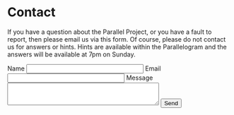 # Contact

If you have a question about the Parallel Project, or you have a fault to report, then please email us via this form. Of course, please do not contact us for answers or hints. Hints are available within the Parallelogram and the answers will be available at 7pm on Sunday.

<form action="https://submit.jotformeu.com/submit/71783154084358/" method="post" name="form_71783154084358">
  <input type="hidden" name="formID" value="71783154084358">
  <input type="hidden" name="simple_spc" value="71783154084358-71783154084358">
  <input type="hidden" name="event_id" value="1498649328254_71783154084358_tmhPaIC">
  <label>Name
    <input type="text" name="q3_name" size="30" required autocomplete="name"/>
  </label>
  <label>Email
    <input type="email" name="q4_email" size="30" required autocomplete="email"/>
  </label>
  <label>Message
    <textarea name="q5_message" cols="40" rows="3" required></textarea>
  </label>
  <button type="submit">Send</button>
</form>
